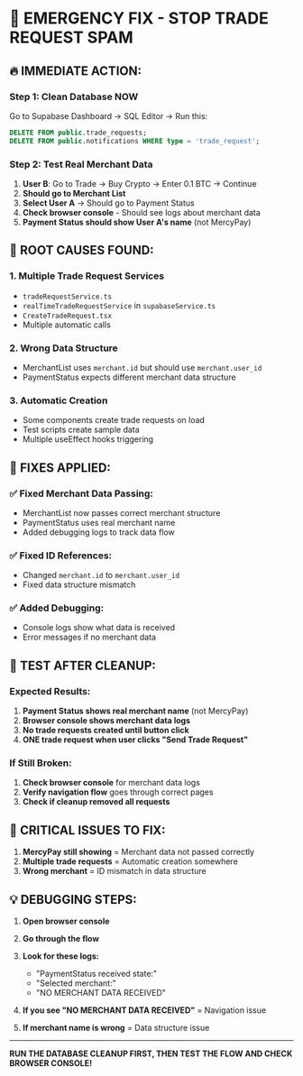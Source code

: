 # 🚨 EMERGENCY FIX - STOP TRADE REQUEST SPAM

## 🔥 **IMMEDIATE ACTION:**

### **Step 1: Clean Database NOW**
Go to Supabase Dashboard → SQL Editor → Run this:
```sql
DELETE FROM public.trade_requests;
DELETE FROM public.notifications WHERE type = 'trade_request';
```

### **Step 2: Test Real Merchant Data**
1. **User B**: Go to Trade → Buy Crypto → Enter 0.1 BTC → Continue
2. **Should go to Merchant List** 
3. **Select User A** → Should go to Payment Status
4. **Check browser console** - Should see logs about merchant data
5. **Payment Status should show User A's name** (not MercyPay)

## 🐛 **ROOT CAUSES FOUND:**

### **1. Multiple Trade Request Services**
- `tradeRequestService.ts` 
- `realTimeTradeRequestService` in `supabaseService.ts`
- `CreateTradeRequest.tsx`
- Multiple automatic calls

### **2. Wrong Data Structure**
- MerchantList uses `merchant.id` but should use `merchant.user_id`
- PaymentStatus expects different merchant data structure

### **3. Automatic Creation**
- Some components create trade requests on load
- Test scripts create sample data
- Multiple useEffect hooks triggering

## 🔧 **FIXES APPLIED:**

### **✅ Fixed Merchant Data Passing:**
- MerchantList now passes correct merchant structure
- PaymentStatus uses real merchant name
- Added debugging logs to track data flow

### **✅ Fixed ID References:**
- Changed `merchant.id` to `merchant.user_id`
- Fixed data structure mismatch

### **✅ Added Debugging:**
- Console logs show what data is received
- Error messages if no merchant data

## 🧪 **TEST AFTER CLEANUP:**

### **Expected Results:**
1. **Payment Status shows real merchant name** (not MercyPay)
2. **Browser console shows merchant data logs**
3. **No trade requests created until button click**
4. **ONE trade request when user clicks "Send Trade Request"**

### **If Still Broken:**
1. **Check browser console** for merchant data logs
2. **Verify navigation flow** goes through correct pages
3. **Check if cleanup removed all requests**

## 🚨 **CRITICAL ISSUES TO FIX:**

1. **MercyPay still showing** = Merchant data not passed correctly
2. **Multiple trade requests** = Automatic creation somewhere
3. **Wrong merchant** = ID mismatch in data structure

## 💡 **DEBUGGING STEPS:**

1. **Open browser console**
2. **Go through the flow**
3. **Look for these logs:**
   - "PaymentStatus received state:"
   - "Selected merchant:"
   - "NO MERCHANT DATA RECEIVED"

4. **If you see "NO MERCHANT DATA RECEIVED"** = Navigation issue
5. **If merchant name is wrong** = Data structure issue

---

**RUN THE DATABASE CLEANUP FIRST, THEN TEST THE FLOW AND CHECK BROWSER CONSOLE!**
